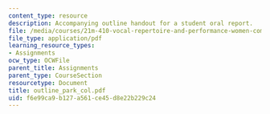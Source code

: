 ```yaml
---
content_type: resource
description: Accompanying outline handout for a student oral report.
file: /media/courses/21m-410-vocal-repertoire-and-performance-women-composers-spring-2007/f6e99ca9b127a561ce45d8e22b229c24_outline_park_col.pdf
file_type: application/pdf
learning_resource_types:
- Assignments
ocw_type: OCWFile
parent_title: Assignments
parent_type: CourseSection
resourcetype: Document
title: outline_park_col.pdf
uid: f6e99ca9-b127-a561-ce45-d8e22b229c24
---
```

